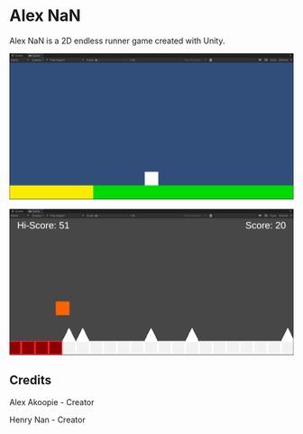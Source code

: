 # Alex NaN

Alex NaN is a 2D endless runner game created with Unity.

![Version 1](imgs/img1.png)

![Version 2](imgs/img2.png)

## Credits

Alex Akoopie - Creator

Henry Nan - Creator
